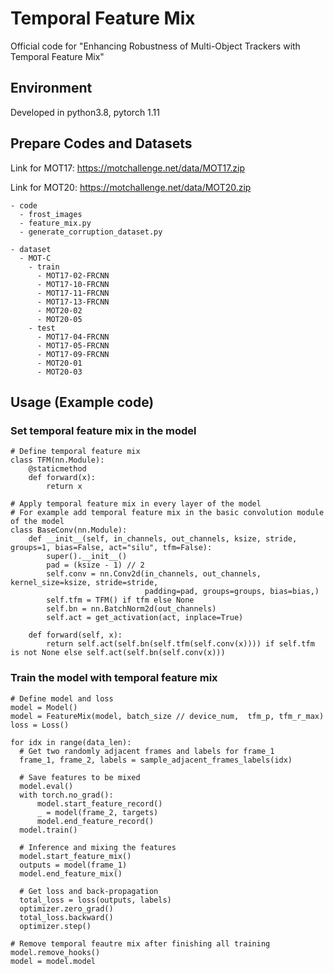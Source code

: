 # Temporal Feature Mix
Official code for "Enhancing Robustness of Multi-Object Trackers with Temporal Feature Mix"

## Environment
Developed in python3.8, pytorch 1.11

## Prepare Codes and Datasets
Link for MOT17: https://motchallenge.net/data/MOT17.zip

Link for MOT20: https://motchallenge.net/data/MOT20.zip

```
- code
  - frost_images
  - feature_mix.py
  - generate_corruption_dataset.py

- dataset
  - MOT-C
    - train
      - MOT17-02-FRCNN
      - MOT17-10-FRCNN
      - MOT17-11-FRCNN
      - MOT17-13-FRCNN
      - MOT20-02
      - MOT20-05
    - test
      - MOT17-04-FRCNN
      - MOT17-05-FRCNN
      - MOT17-09-FRCNN
      - MOT20-01
      - MOT20-03
```

## Usage (Example code)
### Set temporal feature mix in the model
```
# Define temporal feature mix
class TFM(nn.Module):
    @staticmethod
    def forward(x):
        return x

# Apply temporal feature mix in every layer of the model
# For example add temporal feature mix in the basic convolution module of the model
class BaseConv(nn.Module):
    def __init__(self, in_channels, out_channels, ksize, stride, groups=1, bias=False, act="silu", tfm=False):
        super().__init__()
        pad = (ksize - 1) // 2
        self.conv = nn.Conv2d(in_channels, out_channels, kernel_size=ksize, stride=stride,
                              padding=pad, groups=groups, bias=bias,)
        self.tfm = TFM() if tfm else None
        self.bn = nn.BatchNorm2d(out_channels)
        self.act = get_activation(act, inplace=True)

    def forward(self, x):
        return self.act(self.bn(self.tfm(self.conv(x)))) if self.tfm is not None else self.act(self.bn(self.conv(x)))
```

### Train the model with temporal feature mix
```
# Define model and loss
model = Model()
model = FeatureMix(model, batch_size // device_num,  tfm_p, tfm_r_max)
loss = Loss()

for idx in range(data_len):
  # Get two randomly adjacent frames and labels for frame_1
  frame_1, frame_2, labels = sample_adjacent_frames_labels(idx)
  
  # Save features to be mixed
  model.eval()
  with torch.no_grad():
      model.start_feature_record()
      _ = model(frame_2, targets)
      model.end_feature_record()
  model.train()
  
  # Inference and mixing the features
  model.start_feature_mix()
  outputs = model(frame_1)
  model.end_feature_mix()
  
  # Get loss and back-propagation
  total_loss = loss(outputs, labels)
  optimizer.zero_grad()
  total_loss.backward()
  optimizer.step()

# Remove temporal feautre mix after finishing all training
model.remove_hooks()
model = model.model
```
